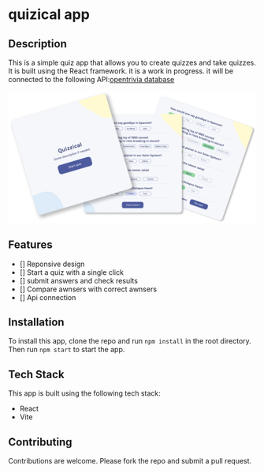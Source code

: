 # quizical app

## Description

This is a simple quiz app that allows you to create quizzes and take quizzes. It is built using the React framework. it is a work in progress. it will be connected to the following API:[opentrivia database](https://opentdb.com/api_config.php)

 ![quizical img](./public/Quizical.png)

## Features

- [] Reponsive design
- [] Start a quiz with a single click
- [] submit answers and check results
- [] Compare awnsers with correct awnsers
- [] Api connection

## Installation

To install this app, clone the repo and run `npm install` in the root directory. Then run `npm start` to start the app.

## Tech Stack

This app is built using the following tech stack:

- React
- Vite

## Contributing

Contributions are welcome. Please fork the repo and submit a pull request.
